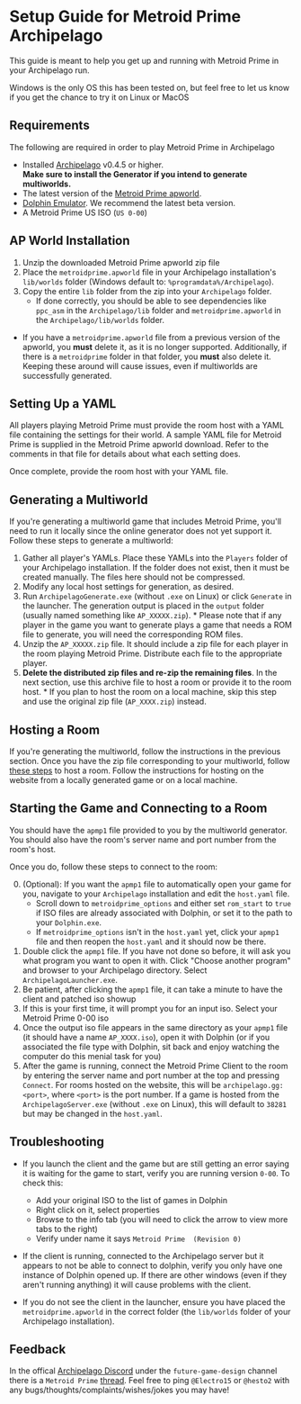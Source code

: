 # Setup Guide for Metroid Prime Archipelago

This guide is meant to help you get up and running with Metroid Prime in your Archipelago run.

Windows is the only OS this has been tested on, but feel free to let us know if you get the chance to try it on Linux or MacOS

## Requirements

The following are required in order to play Metroid Prime in Archipelago

- Installed [Archipelago](https://github.com/ArchipelagoMW/Archipelago/releases) v0.4.5 or higher.\
   **Make sure to install the Generator if you intend to generate multiworlds.**
- The latest version of the [Metroid Prime apworld](https://github.com/Electro1512/MetroidAPrime/releases/latest).
- [Dolphin Emulator](https://dolphin-emu.org/download/). We recommend the latest beta version.
- A Metroid Prime US ISO (`US 0-00`)

## AP World Installation

1. Unzip the downloaded Metroid Prime apworld zip file
2. Place the `metroidprime.apworld` file in your Archipelago installation's `lib/worlds` folder (Windows default to:
   `%programdata%/Archipelago`).
3. Copy the entire `lib` folder from the zip into your `Archipelago` folder.
   - If done correctly, you should be able to see dependencies like `ppc_asm` in the `Archipelago/lib` folder and `metroidprime.apworld` in the `Archipelago/lib/worlds` folder.

- If you have a `metroidprime.apworld` file from a previous version of the apworld, you **must** delete it, as it is no longer
  supported. Additionally, if there is a `metroidprime` folder in that folder, you **must** also delete it. Keeping
  these around will cause issues, even if multiworlds are successfully generated.

## Setting Up a YAML

All players playing Metroid Prime must provide the room host with a YAML file containing the settings for their world.
A sample YAML file for Metroid Prime is supplied in the Metroid Prime apworld download. Refer to the comments in that file for
details about what each setting does.

Once complete, provide the room host with your YAML file.

## Generating a Multiworld

If you're generating a multiworld game that includes Metroid Prime, you'll need to run it locally since the online
generator does not yet support it. Follow these steps to generate a multiworld:

1. Gather all player's YAMLs. Place these YAMLs into the `Players` folder of your Archipelago installation. If the
   folder does not exist, then it must be created manually. The files here should not be compressed.
2. Modify any local host settings for generation, as desired.
3. Run `ArchipelagoGenerate.exe` (without `.exe` on Linux) or click `Generate` in the launcher. The generation output
   is placed in the `output` folder (usually named something like `AP_XXXXX.zip`). \* Please note that if any player in the game you want to generate plays a game that needs a ROM file to generate,
   you will need the corresponding ROM files.
4. Unzip the `AP_XXXXX.zip` file. It should include a zip file for each player in the room playing Metroid Prime. Distribute each file to the appropriate player.
5. **Delete the distributed zip files and re-zip the remaining files**. In the next section, use this archive file to
   host a room or provide it to the room host. \* If you plan to host the room on a local machine, skip this step and use the original zip file (`AP_XXXX.zip`) instead.

## Hosting a Room

If you're generating the multiworld, follow the instructions in the previous section. Once you have the zip file
corresponding to your multiworld, follow
[these steps](https://archipelago.gg/tutorial/Archipelago/setup/en#hosting-an-archipelago-server) to host a room. Follow
the instructions for hosting on the website from a locally generated game or on a local machine.

## Starting the Game and Connecting to a Room

You should have the `apmp1` file provided to you by the multiworld generator. You should also have the room's server
name and port number from the room's host.

Once you do, follow these steps to connect to the room:

0. (Optional): If you want the `apmp1` file to automatically open your game for you, navigate to your `Archipelago` installation and edit the `host.yaml` file.
   - Scroll down to `metroidprime_options` and either set `rom_start` to `true` if ISO files are already associated with Dolphin, or set it to the path to your `Dolphin.exe`.
   - If `metroidprime_options` isn't in the `host.yaml` yet, click your `apmp1` file and then reopen the `host.yaml` and it should now be there.
1. Double click the `apmp1` file. If you have not done so before, it will ask you what program you want to open it with.
    Click "Choose another program" and browser to your Archipelago directory. Select `ArchipelagoLauncher.exe`.
2. Be patient, after clicking the `apmp1` file, it can take a minute to have the client and patched iso showup
3. If this is your first time, it will prompt you for an input iso. Select your Metroid Prime 0-00 iso
4. Once the output iso file appears in the same directory as your `apmp1` file (it should have a name `AP_XXXX.iso`), open it with Dolphin (or if you associated the file type with Dolphin, sit back and enjoy watching the computer do this menial task for you)
5. After the game is running, connect the Metroid Prime Client to the room by entering the server name and port number at the top and pressing `Connect`. For rooms hosted
   on the website, this will be `archipelago.gg:<port>`, where `<port>` is the port number. If a game is hosted from the
   `ArchipelagoServer.exe` (without `.exe` on Linux), this will default to `38281` but may be changed in the `host.yaml`.

## Troubleshooting

- If you launch the client and the game but are still getting an error saying it is waiting for the game to start, verify you are running version `0-00`. To check this:

  - Add your original ISO to the list of games in Dolphin
  - Right click on it, select properties
  - Browse to the info tab (you will need to click the arrow to view more tabs to the right)
  - Verify under name it says `Metroid Prime  (Revision 0)`

- If the client is running, connected to the Archipelago server but it appears to not be able to connect to dolphin, verify  you only have one instance of Dolphin opened up. If there are other windows (even if they aren't running anything) it will cause problems with the client.

- If you do not see the client in the launcher, ensure you have placed the `metroidprime.apworld` in the correct folder (the
  `lib/worlds` folder of your Archipelago installation).

## Feedback

In the offical [Archipelago Discord](https://discord.com/invite/8Z65BR2) under the `future-game-design` channel there is a `Metroid Prime` [thread](https://discord.com/channels/731205301247803413/1172631093837570068). Feel free to ping `@Electro15` or `@hesto2` with any bugs/thoughts/complaints/wishes/jokes you may have!
